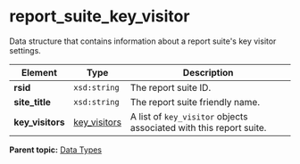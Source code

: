 # report\_suite\_key\_visitor

Data structure that contains information about a report suite's key visitor settings.

|Element|Type|Description|
|-------|----|-----------|
|**rsid** |`xsd:string` | The report suite ID. |
|**site\_title** |`xsd:string` | The report suite friendly name. |
|**key\_visitors** |[key\_visitors](r_key_visitors.md#) | A list of `key_visitor` objects associated with this report suite. |

**Parent topic:** [Data Types](../data_types/c_datatypes.md)


